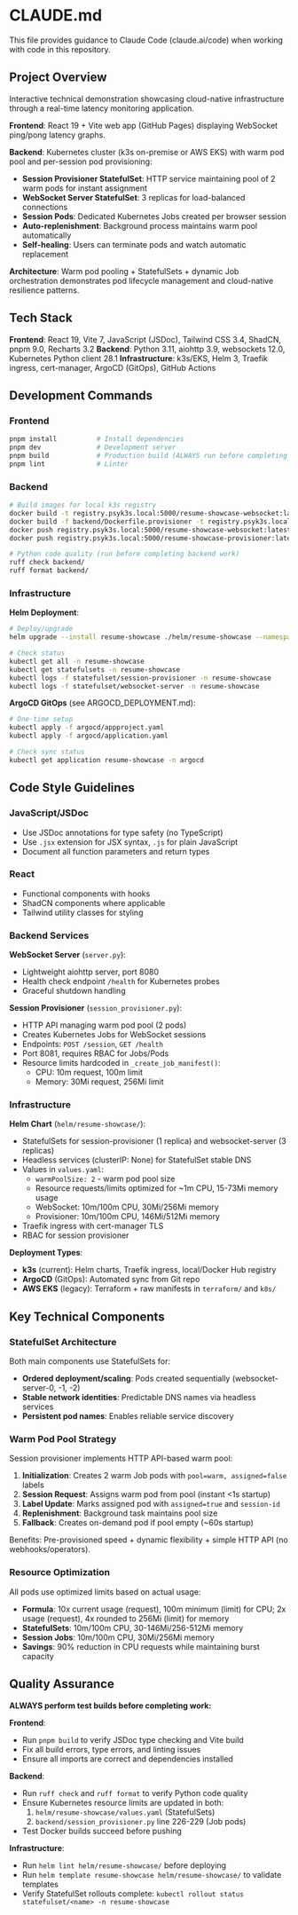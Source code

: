 # CLAUDE.md

This file provides guidance to Claude Code (claude.ai/code) when working with code in this repository.

## Project Overview

Interactive technical demonstration showcasing cloud-native infrastructure through a real-time latency monitoring application.

**Frontend**: React 19 + Vite web app (GitHub Pages) displaying WebSocket ping/pong latency graphs.

**Backend**: Kubernetes cluster (k3s on-premise or AWS EKS) with warm pod pool and per-session pod provisioning:
- **Session Provisioner StatefulSet**: HTTP service maintaining pool of 2 warm pods for instant assignment
- **WebSocket Server StatefulSet**: 3 replicas for load-balanced connections
- **Session Pods**: Dedicated Kubernetes Jobs created per browser session
- **Auto-replenishment**: Background process maintains warm pool automatically
- **Self-healing**: Users can terminate pods and watch automatic replacement

**Architecture**: Warm pod pooling + StatefulSets + dynamic Job orchestration demonstrates pod lifecycle management and cloud-native resilience patterns.

## Tech Stack

**Frontend**: React 19, Vite 7, JavaScript (JSDoc), Tailwind CSS 3.4, ShadCN, pnpm 9.0, Recharts 3.2
**Backend**: Python 3.11, aiohttp 3.9, websockets 12.0, Kubernetes Python client 28.1
**Infrastructure**: k3s/EKS, Helm 3, Traefik ingress, cert-manager, ArgoCD (GitOps), GitHub Actions

## Development Commands

### Frontend
```bash
pnpm install          # Install dependencies
pnpm dev              # Development server
pnpm build            # Production build (ALWAYS run before completing frontend work)
pnpm lint             # Linter
```

### Backend
```bash
# Build images for local k3s registry
docker build -t registry.psyk3s.local:5000/resume-showcase-websocket:latest ./backend
docker build -f backend/Dockerfile.provisioner -t registry.psyk3s.local:5000/resume-showcase-provisioner:latest ./backend
docker push registry.psyk3s.local:5000/resume-showcase-websocket:latest
docker push registry.psyk3s.local:5000/resume-showcase-provisioner:latest

# Python code quality (run before completing backend work)
ruff check backend/
ruff format backend/
```

### Infrastructure

**Helm Deployment**:
```bash
# Deploy/upgrade
helm upgrade --install resume-showcase ./helm/resume-showcase --namespace resume-showcase

# Check status
kubectl get all -n resume-showcase
kubectl get statefulsets -n resume-showcase
kubectl logs -f statefulset/session-provisioner -n resume-showcase
kubectl logs -f statefulset/websocket-server -n resume-showcase
```

**ArgoCD GitOps** (see ARGOCD_DEPLOYMENT.md):
```bash
# One-time setup
kubectl apply -f argocd/appproject.yaml
kubectl apply -f argocd/application.yaml

# Check sync status
kubectl get application resume-showcase -n argocd
```

## Code Style Guidelines

### JavaScript/JSDoc
- Use JSDoc annotations for type safety (no TypeScript)
- Use `.jsx` extension for JSX syntax, `.js` for plain JavaScript
- Document all function parameters and return types

### React
- Functional components with hooks
- ShadCN components where applicable
- Tailwind utility classes for styling

### Backend Services

**WebSocket Server** (`server.py`):
- Lightweight aiohttp server, port 8080
- Health check endpoint `/health` for Kubernetes probes
- Graceful shutdown handling

**Session Provisioner** (`session_provisioner.py`):
- HTTP API managing warm pod pool (2 pods)
- Creates Kubernetes Jobs for WebSocket sessions
- Endpoints: `POST /session`, `GET /health`
- Port 8081, requires RBAC for Jobs/Pods
- Resource limits hardcoded in `_create_job_manifest()`:
  - CPU: 10m request, 100m limit
  - Memory: 30Mi request, 256Mi limit

### Infrastructure

**Helm Chart** (`helm/resume-showcase/`):
- StatefulSets for session-provisioner (1 replica) and websocket-server (3 replicas)
- Headless services (clusterIP: None) for StatefulSet stable DNS
- Values in `values.yaml`:
  - `warmPoolSize: 2` - warm pod pool size
  - Resource requests/limits optimized for ~1m CPU, 15-73Mi memory usage
  - WebSocket: 10m/100m CPU, 30Mi/256Mi memory
  - Provisioner: 10m/100m CPU, 146Mi/512Mi memory
- Traefik ingress with cert-manager TLS
- RBAC for session provisioner

**Deployment Types**:
- **k3s** (current): Helm charts, Traefik ingress, local/Docker Hub registry
- **ArgoCD** (GitOps): Automated sync from Git repo
- **AWS EKS** (legacy): Terraform + raw manifests in `terraform/` and `k8s/`

## Key Technical Components

### StatefulSet Architecture

Both main components use StatefulSets for:
- **Ordered deployment/scaling**: Pods created sequentially (websocket-server-0, -1, -2)
- **Stable network identities**: Predictable DNS names via headless services
- **Persistent pod names**: Enables reliable service discovery

### Warm Pod Pool Strategy

Session provisioner implements HTTP API-based warm pool:
1. **Initialization**: Creates 2 warm Job pods with `pool=warm, assigned=false` labels
2. **Session Request**: Assigns warm pod from pool (instant <1s startup)
3. **Label Update**: Marks assigned pod with `assigned=true` and `session-id`
4. **Replenishment**: Background task maintains pool size
5. **Fallback**: Creates on-demand pod if pool empty (~60s startup)

Benefits: Pre-provisioned speed + dynamic flexibility + simple HTTP API (no webhooks/operators).

### Resource Optimization

All pods use optimized limits based on actual usage:
- **Formula**: 10x current usage (request), 100m minimum (limit) for CPU; 2x usage (request), 4x rounded to 256Mi (limit) for memory
- **StatefulSets**: 10m/100m CPU, 30-146Mi/256-512Mi memory
- **Session Jobs**: 10m/100m CPU, 30Mi/256Mi memory
- **Savings**: 90% reduction in CPU requests while maintaining burst capacity

## Quality Assurance

**ALWAYS perform test builds before completing work:**

**Frontend**:
- Run `pnpm build` to verify JSDoc type checking and Vite build
- Fix all build errors, type errors, and linting issues
- Ensure all imports are correct and dependencies installed

**Backend**:
- Run `ruff check` and `ruff format` to verify Python code quality
- Ensure Kubernetes resource limits are updated in both:
  1. `helm/resume-showcase/values.yaml` (StatefulSets)
  2. `backend/session_provisioner.py` line 226-229 (Job pods)
- Test Docker builds succeed before pushing

**Infrastructure**:
- Run `helm lint helm/resume-showcase/` before deploying
- Run `helm template resume-showcase helm/resume-showcase/` to validate templates
- Verify StatefulSet rollouts complete: `kubectl rollout status statefulset/<name> -n resume-showcase`
